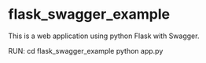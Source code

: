 # flask_swagger_example

This is a web application using python Flask with Swagger.

RUN: cd flask_swagger_example
     python app.py
